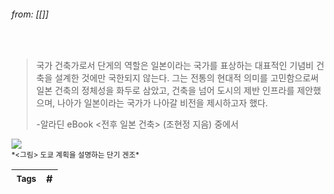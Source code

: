 
###### from: [[]]

<br/>

>국가 건축가로서 단게의 역할은 일본이라는 국가를 표상하는 대표적인 기념비 건축을 설계한 것에만 국한되지 않는다. 그는 전통의 현대적 의미를 고민함으로써 일본 건축의 정체성을 화두로 삼았고, 건축을 넘어 도시의 제반 인프라를 제안했으며, 나아가 일본이라는 국가가 나아갈 비전을 제시하고자 했다. 
>
>-알라딘 eBook <전후 일본 건축> (조현정 지음) 중에서 

<img src="https://t1.daumcdn.net/cfile/tistory/222DA83A586A087927">
<br/><small> *<그림> 도쿄 계획을 설명하는 단기 겐조* </small> <br/>

| <small> Tags </small> | # |
| --- | --- |
